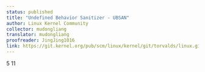 ```yaml
---
status: published
title: "Undefined Behavior Sanitizer - UBSAN"
author: Linux Kernel Community
collector: mudongliang
translator: mudongliang
proofreader: JingJing1016
link: https://git.kernel.org/pub/scm/linux/kernel/git/torvalds/linux.git/tree/Documentation/dev-tools/ubsan.rst
---
```

5
11